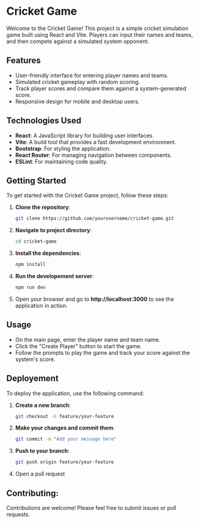 # Cricket Game

Welcome to the Cricket Game! This project is a simple cricket simulation game built using React and Vite. Players can input their names and teams, and then compete against a simulated system opponent.

## Features

- User-friendly interface for entering player names and teams.
- Simulated cricket gameplay with random scoring.
- Track player scores and compare them against a system-generated score.
- Responsive design for mobile and desktop users.

## Technologies Used

- **React**: A JavaScript library for building user interfaces.
- **Vite**: A build tool that provides a fast development environment.
- **Bootstrap**: For styling the application.
- **React Router**: For managing navigation between components.
- **ESLint**: For maintaining code quality.

## Getting Started

To get started with the Cricket Game project, follow these steps:

1. **Clone the repository**:
   ```bash
   git clone https://github.com/yourusername/cricket-game.git

2. **Navigate to project directory**:
    ```bash
    cd cricket-game

3. **Install the dependencies**:
    ```bash
    npm install

4. **Run the developement server**:
    ```bash
    npm run dev

5. Open your browser and go to **http://localhost:3000** to see the application in action.

## Usage

- On the main page, enter the player name and team name.
- Click the "Create Player" button to start the game.
- Follow the prompts to play the game and track your score against the system's score.

## Deployement
To deploy the application, use the following command:

1. **Create a new branch**:
    ```bash
    git checkout -b feature/your-feature

2. **Make your changes and commit them**:
    ```bash
    git commit -m "Add your message here"

3. **Push to your branch**:
    ```bash
    git push origin feature/your-feature

4. Open a pull request

## Contributing:
Contributions are welcome! Please feel free to submit issues or pull requests.


